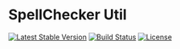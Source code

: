 SpellChecker Util
=================
[![Latest Stable Version](https://poser.pugx.org/ovr/spellcheck-cli/v/stable.svg)](https://packagist.org/packages/ovr/spellcheck-cli)
[![Build Status](https://travis-ci.org/ovr/spellcheck-cli.svg)](https://travis-ci.org/ovr/spellcheck-cli)
[![License](https://poser.pugx.org/ovr/spellcheck-cli/license.svg)](https://packagist.org/packages/ovr/spellcheck-cli)
